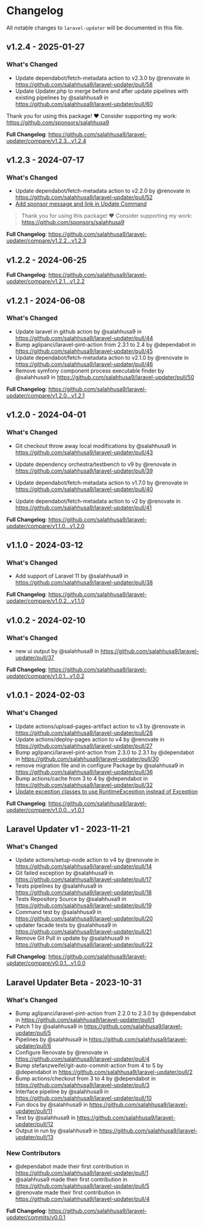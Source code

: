 # Changelog

All notable changes to `laravel-updater` will be documented in this file.

## v1.2.4 - 2025-01-27

### What's Changed

* Update dependabot/fetch-metadata action to v2.3.0 by @renovate in https://github.com/salahhusa9/laravel-updater/pull/58
* Update Updater.php to merge before and after update pipelines with existing pipelines by @salahhusa9 in https://github.com/salahhusa9/laravel-updater/pull/60

Thank you for using this package! ❤️
Consider supporting my work:
https://github.com/sponsors/salahhusa9

**Full Changelog**: https://github.com/salahhusa9/laravel-updater/compare/v1.2.3...v1.2.4

## v1.2.3 - 2024-07-17

### What's Changed

* Update dependabot/fetch-metadata action to v2.2.0 by @renovate in https://github.com/salahhusa9/laravel-updater/pull/52
* [Add sponsor message and link in Update Command](https://github.com/sponsors/salahhusa9)

> Thank you for using this package! ❤️
Consider supporting my work:
https://github.com/sponsors/salahhusa9

**Full Changelog**: https://github.com/salahhusa9/laravel-updater/compare/v1.2.2...v1.2.3

## v1.2.2 - 2024-06-25

**Full Changelog**: https://github.com/salahhusa9/laravel-updater/compare/v1.2.1...v1.2.2

## v1.2.1 - 2024-06-08

### What's Changed

* Update laravel in github action by @salahhusa9 in https://github.com/salahhusa9/laravel-updater/pull/44
* Bump aglipanci/laravel-pint-action from 2.3.1 to 2.4 by @dependabot in https://github.com/salahhusa9/laravel-updater/pull/45
* Update dependabot/fetch-metadata action to v2.1.0 by @renovate in https://github.com/salahhusa9/laravel-updater/pull/46
* Remove  symfony component process executable finder by @salahhusa9 in https://github.com/salahhusa9/laravel-updater/pull/50

**Full Changelog**: https://github.com/salahhusa9/laravel-updater/compare/v1.2.0...v1.2.1

## v1.2.0 - 2024-04-01

### What's Changed

* Git checkout throw away local modifications by @salahhusa9 in https://github.com/salahhusa9/laravel-updater/pull/43
  
* Update dependency orchestra/testbench to v9 by @renovate in https://github.com/salahhusa9/laravel-updater/pull/39
  
* Update dependabot/fetch-metadata action to v1.7.0 by @renovate in https://github.com/salahhusa9/laravel-updater/pull/40
  
* Update dependabot/fetch-metadata action to v2 by @renovate in https://github.com/salahhusa9/laravel-updater/pull/41
  

**Full Changelog**: https://github.com/salahhusa9/laravel-updater/compare/v1.1.0...v1.2.0

## v1.1.0 - 2024-03-12

### What's Changed

* Add support of Laravel 11 by @salahhusa9 in https://github.com/salahhusa9/laravel-updater/pull/38

**Full Changelog**: https://github.com/salahhusa9/laravel-updater/compare/v1.0.2...v1.1.0

## v1.0.2 - 2024-02-10

### What's Changed

* new ui output by @salahhusa9 in https://github.com/salahhusa9/laravel-updater/pull/37

**Full Changelog**: https://github.com/salahhusa9/laravel-updater/compare/v1.0.1...v1.0.2

## v1.0.1 - 2024-02-03

### What's Changed

* Update actions/upload-pages-artifact action to v3 by @renovate in https://github.com/salahhusa9/laravel-updater/pull/28
* Update actions/deploy-pages action to v4 by @renovate in https://github.com/salahhusa9/laravel-updater/pull/27
* Bump aglipanci/laravel-pint-action from 2.3.0 to 2.3.1 by @dependabot in https://github.com/salahhusa9/laravel-updater/pull/30
* remove migration file and in configure Package by @salahhusa9 in https://github.com/salahhusa9/laravel-updater/pull/36
* Bump actions/cache from 3 to 4 by @dependabot in https://github.com/salahhusa9/laravel-updater/pull/32
* [Update exception classes to use RuntimeException instead of Exception](https://github.com/salahhusa9/laravel-updater/commit/705485c97efaa161da81b3cc825e2b20c1f43d6f)

**Full Changelog**: https://github.com/salahhusa9/laravel-updater/compare/v1.0.0...v1.0.1

## Laravel Updater v1 - 2023-11-21

### What's Changed

- Update actions/setup-node action to v4 by @renovate in https://github.com/salahhusa9/laravel-updater/pull/14
- Git failed exception by @salahhusa9 in https://github.com/salahhusa9/laravel-updater/pull/17
- Tests pipelines by @salahhusa9 in https://github.com/salahhusa9/laravel-updater/pull/18
- Tests Repository Source by @salahhusa9 in https://github.com/salahhusa9/laravel-updater/pull/19
- Command test by @salahhusa9 in https://github.com/salahhusa9/laravel-updater/pull/20
- updater facade tests by @salahhusa9 in https://github.com/salahhusa9/laravel-updater/pull/21
- Remove Git Pull in update by @salahhusa9 in https://github.com/salahhusa9/laravel-updater/pull/22

**Full Changelog**: https://github.com/salahhusa9/laravel-updater/compare/v0.0.1...v1.0.0

## Laravel Updater Beta - 2023-10-31

### What's Changed

- Bump aglipanci/laravel-pint-action from 2.2.0 to 2.3.0 by @dependabot in https://github.com/salahhusa9/laravel-updater/pull/1
- Patch 1 by @salahhusa9 in https://github.com/salahhusa9/laravel-updater/pull/5
- Pipelines by @salahhusa9 in https://github.com/salahhusa9/laravel-updater/pull/6
- Configure Renovate by @renovate in https://github.com/salahhusa9/laravel-updater/pull/4
- Bump stefanzweifel/git-auto-commit-action from 4 to 5 by @dependabot in https://github.com/salahhusa9/laravel-updater/pull/2
- Bump actions/checkout from 3 to 4 by @dependabot in https://github.com/salahhusa9/laravel-updater/pull/3
- Interface pipeline by @salahhusa9 in https://github.com/salahhusa9/laravel-updater/pull/10
- Fun docs by @salahhusa9 in https://github.com/salahhusa9/laravel-updater/pull/11
- Test by @salahhusa9 in https://github.com/salahhusa9/laravel-updater/pull/12
- Output in run by @salahhusa9 in https://github.com/salahhusa9/laravel-updater/pull/13

### New Contributors

- @dependabot made their first contribution in https://github.com/salahhusa9/laravel-updater/pull/1
- @salahhusa9 made their first contribution in https://github.com/salahhusa9/laravel-updater/pull/5
- @renovate made their first contribution in https://github.com/salahhusa9/laravel-updater/pull/4

**Full Changelog**: https://github.com/salahhusa9/laravel-updater/commits/v0.0.1
